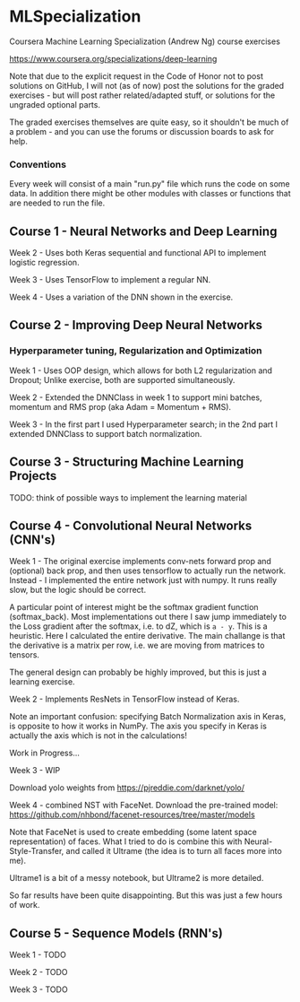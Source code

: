 # MLSpecialization

Coursera Machine Learning Specialization (Andrew Ng) course exercises

https://www.coursera.org/specializations/deep-learning

Note that due to the explicit request in the Code of Honor not to post solutions on GitHub, I will not (as of now)
post the solutions for the graded exercises - but will post rather related/adapted stuff, or solutions for the ungraded
optional parts.

The graded exercises themselves are quite easy, so it shouldn't be much of a problem - and you can use the forums or
discussion boards to ask for help.

### Conventions
Every week will consist of a main "run.py" file which runs the code on some data. In addition there might be other
modules with classes or functions that are needed to run the file.

## Course 1 - Neural Networks and Deep Learning

Week 2 - Uses both Keras sequential and functional API to implement logistic regression.

Week 3 - Uses TensorFlow to implement a regular NN.

Week 4 - Uses a variation of the DNN shown in the exercise.

## Course 2 - Improving Deep Neural Networks
###  Hyperparameter tuning, Regularization and Optimization

Week 1 - Uses OOP design, which allows for both L2 regularization and Dropout; Unlike exercise, both are supported
simultaneously.

Week 2 - Extended the DNNClass in week 1 to support mini batches, momentum and RMS prop (aka Adam = Momentum + RMS).

Week 3 - In the first part I used Hyperparameter search; in the 2nd part I extended DNNClass to support batch
normalization.

## Course 3 - Structuring Machine Learning Projects

TODO: think of possible ways to implement the learning material

## Course 4 - Convolutional Neural Networks (CNN's)

Week 1 - The original exercise implements conv-nets forward prop and (optional) back prop, and then uses tensorflow to
actually run the network. Instead - I implemented the entire network just with numpy. It runs really slow, but the logic
should be correct.

A particular point of interest might be the softmax gradient function (softmax_back). Most implementations out there I
saw jump immediately to the Loss gradient after the softmax, i.e. to dZ, which is `a - y`. This is a heuristic. Here I
calculated the entire derivative. The main challange is that the derivative is a matrix per row, i.e. we are moving from
matrices to tensors.

The general design can probably be highly improved, but this is just a learning exercise.

Week 2 - Implements ResNets in TensorFlow instead of Keras.

Note an important confusion: specifying Batch Normalization axis in Keras, is opposite to how it works in NumPy. The
axis you specify in Keras is actually the axis which is not in the calculations!

Work in Progress...

Week 3 - WIP

Download yolo weights from https://pjreddie.com/darknet/yolo/

Week 4 - combined NST with FaceNet. Download the pre-trained model:
https://github.com/nhbond/facenet-resources/tree/master/models

Note that FaceNet is used to create embedding (some latent space representation) of faces. What I tried to do is combine
this with Neural-Style-Transfer, and called it Ultrame (the idea is to turn all faces more into me).

Ultrame1 is a bit of a messy notebook, but Ultrame2 is more detailed.

So far results have been quite disappointing. But this was just a few hours of work.

## Course 5 - Sequence Models (RNN's)

Week 1 - TODO

Week 2 - TODO

Week 3 - TODO